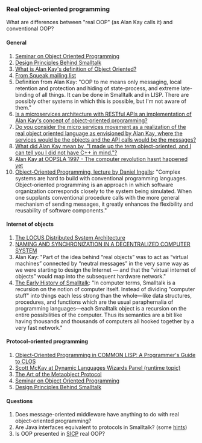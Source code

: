 ### Real object-oriented programming

What are differences between "real OOP" (as Alan Kay calls it) and conventional OOP?

#### General

1. [Seminar on Object Oriented Programming](https://www.youtube.com/watch?v=QjJaFG63Hlo)
2. [Design Principles Behind Smalltalk](https://www.cs.virginia.edu/~evans/cs655/readings/smalltalk.html)
3. [What is Alan Kay's definition of Object Oriented?](https://www.quora.com/What-is-Alan-Kays-definition-of-Object-Oriented)
4. [From Squeak mailing list](http://lists.squeakfoundation.org/pipermail/squeak-dev/1998-October/017019.html)
5. Definition from Alan Kay: "OOP to me means only messaging, local retention and protection and hiding of state-process, and extreme late-binding of all things. It can be done in Smalltalk and in LISP. There are possibly other systems in which this is possible, but I'm not aware of them."
6. [Is a microservices architecture with RESTful APIs an implementation of Alan Kay's concept of object-oriented programming?](https://www.quora.com/Is-a-microservices-architecture-with-RESTful-APIs-an-implementation-of-Alan-Kays-concept-of-object-oriented-programming)
7. [Do you consider the micro services movement as a realization of the real object oriented language as envisioned by Alan Kay, where the services would be the objects and the API calls would be the messages?](https://www.quora.com/Do-you-consider-the-micro-services-movement-as-a-realization-of-the-real-object-oriented-language-as-envisioned-by-Alan-Kay-where-the-services-would-be-the-objects-and-the-API-calls-would-be-the-messages)
8. [What did Alan Kay mean by, "I made up the term object-oriented, and I can tell you I did not have C++ in mind."?](https://www.quora.com/What-did-Alan-Kay-mean-by-I-made-up-the-term-object-oriented-and-I-can-tell-you-I-did-not-have-C++-in-mind)
9. [Alan Kay at OOPSLA 1997 - The computer revolution hasnt happened yet](https://www.youtube.com/watch?v=oKg1hTOQXoY)
10. [Object-Oriented Programming, lecture by Daniel Ingalls](https://www.youtube.com/watch?v=Ao9W93OxQ7U): "Complex systems are hard to build with conventional programming languages. Object-oriented programming is an approach in which software organization corresponds closely to the system being simulated. When one supplants conventional procedure calls with the more general mechanism of sending messages, it greatly enhances the flexibility and reusability of software components."


#### Internet of objects  

1. [The LOCUS Distributed System Architecture](https://www.amazon.com/Distributed-System-Architecture-Computer-Systems/dp/0262161028/ref=sr_1_4?ie=UTF8&qid=1514807872&sr=8-4&keywords=locus+system)  
2. [NAMING AND SYNCHRONIZATION IN A DECENTRALIZED COMPUTER SYSTEM](http://publications.csail.mit.edu/lcs/specpub.php?id=773)  
3. Alan Kay: "Part of the idea behind “real objects” was to act as “virtual machines” connected by “neutral messages” in the very same way as we were starting to design the Internet — and that the “virtual internet of objects” would map into the subsequent hardware network."  
4. [The Early History of Smalltalk](http://worrydream.com/EarlyHistoryOfSmalltalk/): "In computer terms, Smalltalk is a recursion on the notion of computer itself. Instead of dividing "computer stuff" into things each less strong than the whole—like data structures, procedures, and functions which are the usual paraphernalia of programming languages—each Smalltalk object is a recursion on the entire possibilities of the computer. Thus its semantics are a bit like having thousands and thousands of computers all hooked together by a very fast network."  


#### Protocol-oriented programming

1. [Object-Oriented Programming in COMMON LISP: A Programmer's Guide to CLOS](https://www.amazon.com/Object-Oriented-Programming-COMMON-LISP-Programmers/dp/0201175894)  
2. [Scott McKay at Dynamic Languages Wizards Panel (runtime topic)](https://www.youtube.com/watch?v=SjbtEnfm7_Q)  
3. [The Art of the Metaobject Protocol](https://www.amazon.com/Art-Metaobject-Protocol-Gregor-Kiczales/dp/0262610744/ref=sr_1_1?s=books&ie=UTF8&qid=1511408030&sr=1-1&keywords=metaobject+protocol)
4. [Seminar on Object Oriented Programming](https://www.youtube.com/watch?v=QjJaFG63Hlo)
5. [Design Principles Behind Smalltalk](https://www.cs.virginia.edu/~evans/cs655/readings/smalltalk.html)


#### Questions
1. Does message-oriented middleware have anything to do with real object-oriented programming?
2. Are Java interfaces equivalent to protocols in Smalltalk? (some [hints](https://en.wikipedia.org/wiki/Protocol_(object-oriented_programming)))  
3. Is OOP presented in [SICP](https://mitpress.mit.edu/sicp/full-text/book/book-Z-H-19.html#%_chap_3) real OOP?
